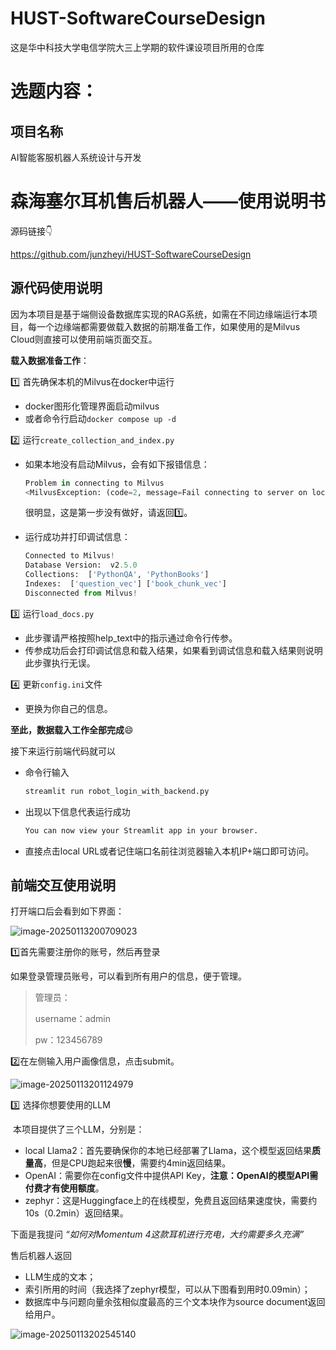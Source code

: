 # HUST-SoftwareCourseDesign
这是华中科技大学电信学院大三上学期的软件课设项目所用的仓库
# 选题内容：
## 项目名称
AI智能客服机器人系统设计与开发
# 森海塞尔耳机售后机器人——使用说明书

源码链接:point_down:

<https://github.com/junzheyi/HUST-SoftwareCourseDesign>

## 源代码使用说明

因为本项目是基于端侧设备数据库实现的RAG系统，如需在不同边缘端运行本项目，每一个边缘端都需要做载入数据的前期准备工作，如果使用的是Milvus Cloud则直接可以使用前端页面交互。

**载入数据准备工作**：

:one: 首先确保本机的Milvus在docker中运行

* docker图形化管理界面启动milvus
* 或者命令行启动`docker compose up -d`

:two: 运行`create_collection_and_index.py`

* 如果本地没有启动Milvus，会有如下报错信息：

  ```python
  Problem in connecting to Milvus
  <MilvusException: (code=2, message=Fail connecting to server on localhost:19530. Timeout)>
  ```

  很明显，这是第一步没有做好，请返回:one:。

* 运行成功并打印调试信息：

  ```python
  Connected to Milvus!
  Database Version:  v2.5.0
  Collections:  ['PythonQA', 'PythonBooks']
  Indexes:  ['question_vec'] ['book_chunk_vec']
  Disconnected from Milvus!
  ```

:three: 运行`load_docs.py`

* 此步骤请严格按照help_text中的指示通过命令行传参。
* 传参成功后会打印调试信息和载入结果，如果看到调试信息和载入结果则说明此步骤执行无误。

:four: 更新`config.ini`文件

* 更换为你自己的信息。

**至此，数据载入工作全部完成**:smile:

接下来运行前端代码就可以

* 命令行输入

  ```cmd
  streamlit run robot_login_with_backend.py
  ```

* 出现以下信息代表运行成功

   ```cmd
   You can now view your Streamlit app in your browser.
   ```

* 直接点击local URL或者记住端口名前往浏览器输入本机IP+端口即可访问。

## 前端交互使用说明

打开端口后会看到如下界面：

![image-20250113200709023](https://cdn.jsdelivr.net/gh/junzheyi/typorabed@master/img/image-20250113200709023.png)

:one:首先需要注册你的账号，然后再登录

如果登录管理员账号，可以看到所有用户的信息，便于管理。

> 管理员：
>
> username：admin
>
> pw：123456789

:two:在左侧输入用户画像信息，点击submit。

![image-20250113201124979](https://cdn.jsdelivr.net/gh/junzheyi/typorabed@master/img/image-20250113201124979.png)

:three: 选择你想要使用的LLM

​	本项目提供了三个LLM，分别是：

* local Llama2：首先要确保你的本地已经部署了Llama，这个模型返回结果**质量高**，但是CPU跑起来很**慢**，需要约4min返回结果。
* OpenAI：需要你在config文件中提供API Key，**注意：OpenAI的模型API需付费才有使用额度**。
* zephyr：这是Huggingface上的在线模型，免费且返回结果速度快，需要约10s（0.2min）返回结果。

下面是我提问 *“如何对Momentum 4这款耳机进行充电，大约需要多久充满”*

售后机器人返回

* LLM生成的文本；
* 索引所用的时间（我选择了zephyr模型，可以从下图看到用时0.09min）；
* 数据库中与问题向量余弦相似度最高的三个文本块作为source document返回给用户。

![image-20250113202545140](https://cdn.jsdelivr.net/gh/junzheyi/typorabed@master/img/image-20250113202545140.png)


